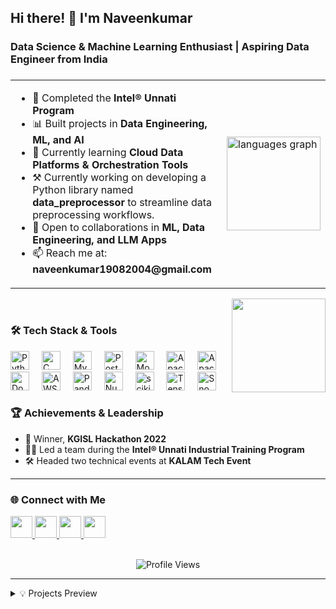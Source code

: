 <h2>Hi there! 👋 I'm Naveenkumar</h2>
<h3>Data Science & Machine Learning Enthusiast | Aspiring Data Engineer from India</h3>

###

<table>
  <tr>
    <td>
      <ul>
        <li>🔭 Completed the <strong>Intel® Unnati Program</strong></li>
        <li>📊 Built projects in <strong>Data Engineering, ML, and AI</strong></li>
        <li>🌱 Currently learning <strong>Cloud Data Platforms & Orchestration Tools</strong></li>
        <li>⚒️ Currently working on developing a Python library named <strong>data_preprocessor</strong> to streamline data preprocessing workflows.</li>
        <li>👯 Open to collaborations in <strong>ML, Data Engineering, and LLM Apps</strong></li>
        <li>📫 Reach me at: <strong>naveenkumar19082004@gmail.com</strong></li>
      </ul>
    </td>
    <td>
      <img src="https://github-readme-stats.vercel.app/api/top-langs?username=19naveen&locale=en&hide_title=false&layout=compact&card_width=320&langs_count=5&theme=dracula&hide_border=false" height="150" alt="languages graph" />
    </td>
  </tr>
</table>

<img align="right" height="150" src="https://institute.careerguide.com/wp-content/uploads/2020/10/e426702edf874b181aced1e2fa5c6cde.gif" />

<br />

### 🛠️ Tech Stack & Tools
<div> 
  <!-- Programming Languages -->
  <img src="https://cdn.jsdelivr.net/gh/devicons/devicon/icons/python/python-original.svg" height="30" alt="Python" /> <img width="12" /> 
  <img src="https://cdn.jsdelivr.net/gh/devicons/devicon/icons/c/c-original.svg" height="30" alt="C" /> <img width="12" /> 
  <img src="https://cdn.jsdelivr.net/gh/devicons/devicon/icons/mysql/mysql-original-wordmark.svg" height="30" alt="MySQL" /> <img width="12" /> 
  <img src="https://cdn.jsdelivr.net/gh/devicons/devicon/icons/postgresql/postgresql-original.svg" height="30" alt="PostgreSQL" /> <img width="12" /> 
  <img src="https://cdn.jsdelivr.net/gh/devicons/devicon/icons/mongodb/mongodb-original.svg" height="30" alt="MongoDB" /> <img width="12" /> 
  <img src="https://cdn.jsdelivr.net/gh/devicons/devicon/icons/apacheairflow/apacheairflow-original.svg" height="30" alt="Apache Airflow" /> <img width="12" /> 
  <img src="https://cdn.jsdelivr.net/gh/devicons/devicon/icons/apache/apache-original.svg" height="30" alt="Apache Spark" /> <img width="12" /> 
  <img src="https://cdn.jsdelivr.net/gh/devicons/devicon/icons/docker/docker-original.svg" height="30" alt="Docker" /> <img width="12" /> 
  <img src="https://www.vectorlogo.zone/logos/amazon_aws/amazon_aws-icon.svg" height="30" alt="AWS" /> <img width="12" /> 
  <img src="https://cdn.jsdelivr.net/gh/devicons/devicon/icons/pandas/pandas-original.svg" height="30" alt="Pandas" /> <img width="12" /> 
  <img src="https://cdn.jsdelivr.net/gh/devicons/devicon/icons/numpy/numpy-original.svg" height="30" alt="NumPy" /> <img width="12" /> 
  <img src="https://scikit-learn.org/stable/_static/scikit-learn-logo-small.png" height="30" alt="scikit-learn" /></a> <img width="12" /> 
  <img src="https://cdn.jsdelivr.net/gh/devicons/devicon/icons/tensorflow/tensorflow-original.svg" height="30" alt="TensorFlow" /> <img width="12" /> 
  <img src="https://www.pngmart.com/files/3/Snowflakes-PNG-File.png" height="30" alt="Snowflake" /></a>
</div>


### 🏆 Achievements & Leadership

- 🥇 Winner, **KGISL Hackathon 2022**
- 👨‍💼 Led a team during the **Intel® Unnati Industrial Training Program**
- 🛠 Headed two technical events at **KALAM Tech Event**

---

### 🌐 Connect with Me

<div>
  <a href="https://www.linkedin.com/in/naveend19/" target="_blank">
    <img src="https://img.shields.io/static/v1?message=LinkedIn&logo=linkedin&label=&color=0077B5&logoColor=white&labelColor=&style=for-the-badge" height="35" />
  </a>
  <a href="mailto:naveenkumar19082004@gmail.com" target="_blank">
    <img src="https://img.shields.io/static/v1?message=Gmail&logo=gmail&label=&color=D14836&logoColor=white&labelColor=&style=for-the-badge" height="35" />
  </a>
  <a href="https://leetcode.com/u/19Naveen/" target="_blank">
    <img src="https://img.shields.io/static/v1?message=LeetCode&logo=leetcode&label=&color=FFA116&logoColor=white&labelColor=&style=for-the-badge" height="35" />
  </a>
  <a href="https://github.com/19Naveen" target="_blank">
    <img src="https://img.shields.io/static/v1?message=GitHub&logo=github&label=&color=181717&logoColor=white&labelColor=&style=for-the-badge" height="35" />
  </a>
</div>

<br />

<p align="center">
  <img src="https://komarev.com/ghpvc/?username=19naveen&label=Profile%20views&color=0e75b6&style=flat" alt="Profile Views" />
</p>

---
<details>
<summary>💡 Projects Preview</summary>

- **📊 Knowledge Representation**  
  AI-based structured data analysis tool with Streamlit UI.  
  <em>LangChain, Pandas, Scikit-learn, SQLite, Gemini, SqlAlchemy</em>

- **🤖 Word Smith**  
  RAG-powered chatbot for interacting with PDFs.  
  <em>LangChain, Streamlit, Hugging Face, ChromaDB</em>

- **🔁 ELT Data Pipeline**  
  Automated data pipeline with Airflow, DBT, and Snowflake.  
  <em>Airflow, DBT, Python, Snowflake, Metabase, AWS EC2</em>

- **🔧 Data Preprocessor**  
  A Package for efficient and reusable data preprocessing pipelines.  
  <em>Python, Pandas, NumPy, Scikit Learn</em>

</details>
